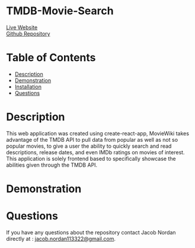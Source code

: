 # TMDB-Movie-Search

[Live Website](https://moviewiki.herokuapp.com/)\
[Github Repository](https://github.com/jnordan132/TMDB-Movie-Search)

# Table of Contents

- [Description](#description)
- [Demonstration](#demonstration)
- [Installation](#installation)
- [Questions](#questions)

# Description

This web application was created using create-react-app, MovieWiki takes advantage of the TMDB API to pull data from popular as well as not so popular movies, to give a user the ability to quickly search and read descriptions, release dates, and even IMDb ratings on movies of interest. This application is solely frontend based to specifically showcase the abilities given through the TMDB API.

# Demonstration

# Questions

If you have any questions about the repository contact Jacob Nordan directly at : jacob.nordan113322@gmail.com.
